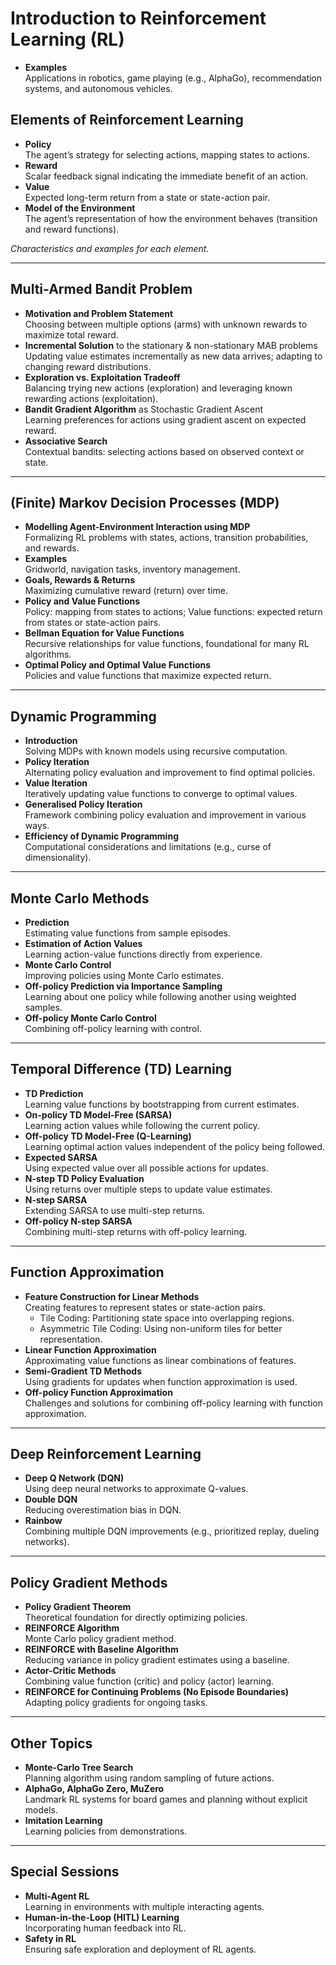 # Introduction to Reinforcement Learning (RL)

- **Examples**  
  Applications in robotics, game playing (e.g., AlphaGo), recommendation systems, and autonomous vehicles.

## Elements of Reinforcement Learning

- **Policy**  
  The agent’s strategy for selecting actions, mapping states to actions.
- **Reward**  
  Scalar feedback signal indicating the immediate benefit of an action.
- **Value**  
  Expected long-term return from a state or state-action pair.
- **Model of the Environment**  
  The agent’s representation of how the environment behaves (transition and reward functions).

*Characteristics and examples for each element.*

---

## Multi-Armed Bandit Problem

- **Motivation and Problem Statement**  
  Choosing between multiple options (arms) with unknown rewards to maximize total reward.
- **Incremental Solution** to the stationary & non-stationary MAB problems  
  Updating value estimates incrementally as new data arrives; adapting to changing reward distributions.
- **Exploration vs. Exploitation Tradeoff**  
  Balancing trying new actions (exploration) and leveraging known rewarding actions (exploitation).
- **Bandit Gradient Algorithm** as Stochastic Gradient Ascent  
  Learning preferences for actions using gradient ascent on expected reward.
- **Associative Search**  
  Contextual bandits: selecting actions based on observed context or state.

---

## (Finite) Markov Decision Processes (MDP)

- **Modelling Agent-Environment Interaction using MDP**  
  Formalizing RL problems with states, actions, transition probabilities, and rewards.
- **Examples**  
  Gridworld, navigation tasks, inventory management.
- **Goals, Rewards & Returns**  
  Maximizing cumulative reward (return) over time.
- **Policy and Value Functions**  
  Policy: mapping from states to actions; Value functions: expected return from states or state-action pairs.
- **Bellman Equation for Value Functions**  
  Recursive relationships for value functions, foundational for many RL algorithms.
- **Optimal Policy and Optimal Value Functions**  
  Policies and value functions that maximize expected return.

---

## Dynamic Programming

- **Introduction**  
  Solving MDPs with known models using recursive computation.
- **Policy Iteration**  
  Alternating policy evaluation and improvement to find optimal policies.
- **Value Iteration**  
  Iteratively updating value functions to converge to optimal values.
- **Generalised Policy Iteration**  
  Framework combining policy evaluation and improvement in various ways.
- **Efficiency of Dynamic Programming**  
  Computational considerations and limitations (e.g., curse of dimensionality).

---

## Monte Carlo Methods

- **Prediction**  
  Estimating value functions from sample episodes.
- **Estimation of Action Values**  
  Learning action-value functions directly from experience.
- **Monte Carlo Control**  
  Improving policies using Monte Carlo estimates.
- **Off-policy Prediction via Importance Sampling**  
  Learning about one policy while following another using weighted samples.
- **Off-policy Monte Carlo Control**  
  Combining off-policy learning with control.

---

## Temporal Difference (TD) Learning

- **TD Prediction**  
  Learning value functions by bootstrapping from current estimates.
- **On-policy TD Model-Free (SARSA)**  
  Learning action values while following the current policy.
- **Off-policy TD Model-Free (Q-Learning)**  
  Learning optimal action values independent of the policy being followed.
- **Expected SARSA**  
  Using expected value over all possible actions for updates.
- **N-step TD Policy Evaluation**  
  Using returns over multiple steps to update value estimates.
- **N-step SARSA**  
  Extending SARSA to use multi-step returns.
- **Off-policy N-step SARSA**  
  Combining multi-step returns with off-policy learning.

---

## Function Approximation

- **Feature Construction for Linear Methods**  
  Creating features to represent states or state-action pairs.
  - Tile Coding: Partitioning state space into overlapping regions.
  - Asymmetric Tile Coding: Using non-uniform tiles for better representation.
- **Linear Function Approximation**  
  Approximating value functions as linear combinations of features.
- **Semi-Gradient TD Methods**  
  Using gradients for updates when function approximation is used.
- **Off-policy Function Approximation**  
  Challenges and solutions for combining off-policy learning with function approximation.

---

## Deep Reinforcement Learning

- **Deep Q Network (DQN)**  
  Using deep neural networks to approximate Q-values.
- **Double DQN**  
  Reducing overestimation bias in DQN.
- **Rainbow**  
  Combining multiple DQN improvements (e.g., prioritized replay, dueling networks).

---

## Policy Gradient Methods

- **Policy Gradient Theorem**  
  Theoretical foundation for directly optimizing policies.
- **REINFORCE Algorithm**  
  Monte Carlo policy gradient method.
- **REINFORCE with Baseline Algorithm**  
  Reducing variance in policy gradient estimates using a baseline.
- **Actor-Critic Methods**  
  Combining value function (critic) and policy (actor) learning.
- **REINFORCE for Continuing Problems (No Episode Boundaries)**  
  Adapting policy gradients for ongoing tasks.

---

## Other Topics

- **Monte-Carlo Tree Search**  
  Planning algorithm using random sampling of future actions.
- **AlphaGo, AlphaGo Zero, MuZero**  
  Landmark RL systems for board games and planning without explicit models.
- **Imitation Learning**  
  Learning policies from demonstrations.

---

## Special Sessions

- **Multi-Agent RL**  
  Learning in environments with multiple interacting agents.
- **Human-in-the-Loop (HITL) Learning**  
  Incorporating human feedback into RL.
- **Safety in RL**  
  Ensuring safe exploration and deployment of RL agents.